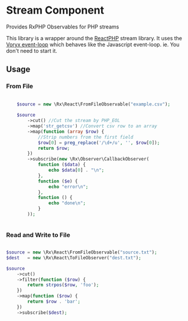 # Stream Component

Provides RxPHP Observables for PHP streams

This library is a wrapper around the [ReactPHP](https://github.com/reactphp/stream) stream library.  It uses the [Voryx event-loop](https://github.com/voryx/event-loop) which behaves like the Javascript event-loop.  ie. You don't need to start it.


## Usage

### From File
```php
    
    $source = new \Rx\React\FromFileObservable("example.csv");
    
    $source
        ->cut() //Cut the stream by PHP_EOL
        ->map('str_getcsv') //Convert csv row to an array
        ->map(function (array $row) {
            //Strip numbers from the first field
            $row[0] = preg_replace('/\d+/u', '', $row[0]);
            return $row;
        })
        ->subscribe(new \Rx\Observer\CallbackObserver(
            function ($data) {
                echo $data[0] . "\n";
            },
            function ($e) {
                echo "error\n";
            },
            function () {
                echo "done\n";
            }
        ));
    
```

### Read and Write to File


```PHP

$source = new \Rx\React\FromFileObservable("source.txt");
$dest   = new \Rx\React\ToFileObserver("dest.txt");

$source
    ->cut()
    ->filter(function ($row) {
        return strpos($row, 'foo');
    })
    ->map(function ($row) {
        return $row . 'bar';
    })
    ->subscribe($dest);

```